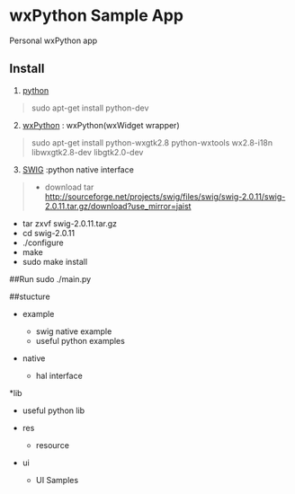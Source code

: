 # wxPython Sample App
Personal wxPython app

## Install


1. [python](http://www.python.org)
>sudo apt-get install python-dev

2. [wxPython](http://www.wxpython.org) : wxPython(wxWidget wrapper)
>sudo apt-get install python-wxgtk2.8 python-wxtools wx2.8-i18n libwxgtk2.8-dev libgtk2.0-dev

3. [SWIG](http://www.swig.org) :python native interface
> - download tar
   http://sourceforge.net/projects/swig/files/swig/swig-2.0.11/swig-2.0.11.tar.gz/download?use_mirror=jaist
  - tar zxvf swig-2.0.11.tar.gz
  - cd swig-2.0.11
  - ./configure
  - make
  - sudo make install

##Run
  sudo ./main.py

##stucture
* example 
  - swig native example
  - useful python examples

* native
  - hal interface

*lib
   - useful python lib

* res
  - resource

* ui
  - UI Samples

